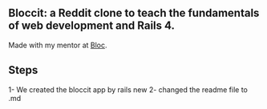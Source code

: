 ## Bloccit: a Reddit clone to teach the fundamentals of web development and Rails 4.

Made with my mentor at [Bloc](http://bloc.io).

## Steps
1- We created the bloccit app by rails new
2- changed the readme file to .md
